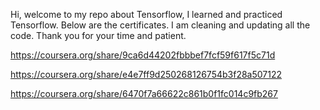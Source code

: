Hi, welcome to my repo about Tensorflow, I learned and practiced Tensorflow. Below are the certificates. I am cleaning and updating all the code. Thank you for your time and patient.

https://coursera.org/share/9ca6d44202fbbbef7fcf59f617f5c71d

https://coursera.org/share/e4e7ff9d250268126754b3f28a507122

https://coursera.org/share/6470f7a66622c861b0f1fc014c9fb267